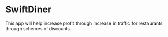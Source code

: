 # SwiftDiner
This app will help increase profit through increase in traffic for restaurants through schemes of discounts.
